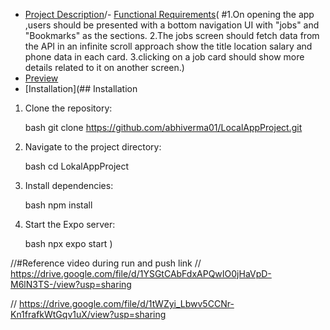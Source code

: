

- [Project Description](#project-description)/- [Functional Requirements](#functional-requirements)( #1.On opening the app ,users should be presented with a bottom navigation UI with "jobs" and "Bookmarks" as the sections.
2.The jobs screen should fetch data from the API in an infinite scroll approach show the title location salary and phone data in each card.
3.clicking on a job card should show more details related to it on another screen.)
- [Preview](#preview)
- [Installation](## Installation

1. Clone the repository:

    bash
    git clone  https://github.com/abhiverma01/LocalAppProject.git
    

2. Navigate to the project directory:

    bash
    cd LokalAppProject
    

3. Install dependencies:

    bash
    npm install
    

4. Start the Expo server:

   bash
    npx expo start )


//#Reference video during run and push link
//  https://drive.google.com/file/d/1YSGtCAbFdxAPQwIO0jHaVpD-M6lN3TS-/view?usp=sharing 

//  https://drive.google.com/file/d/1tWZyi_Lbwv5CCNr-Kn1frafkWtGqv1uX/view?usp=sharing

